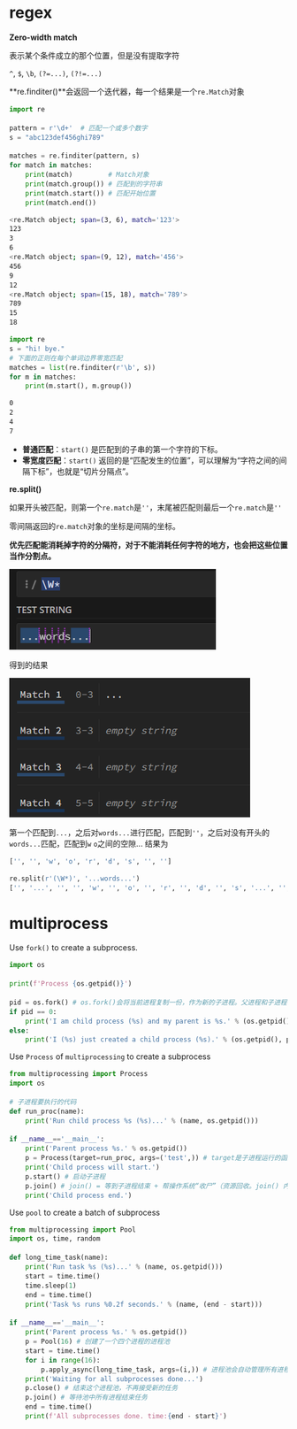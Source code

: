 # regex

**Zero-width match**

表示某个条件成立的那个位置，但是没有提取字符

`^`, `$`, `\b`, `(?=...)`, `(?!=...)`



**re.finditer()**会返回一个迭代器，每一个结果是一个`re.Match`对象

```py
import re

pattern = r'\d+'  # 匹配一个或多个数字
s = "abc123def456ghi789"

matches = re.finditer(pattern, s)
for match in matches:
    print(match)         # Match对象
    print(match.group()) # 匹配到的字符串
    print(match.start()) # 匹配开始位置
    print(match.end())   
```

```bash
<re.Match object; span=(3, 6), match='123'>
123
3
6
<re.Match object; span=(9, 12), match='456'>
456
9
12
<re.Match object; span=(15, 18), match='789'>
789
15
18
```

```py
import re
s = "hi! bye."
# 下面的正则在每个单词边界零宽匹配
matches = list(re.finditer(r'\b', s))
for m in matches:
    print(m.start(), m.group())
```

```bash
0 
2 
4 
7 
```

- **普通匹配**：`start()` 是匹配到的子串的第一个字符的下标。
- **零宽度匹配**：`start()` 返回的是“匹配发生的位置”，可以理解为“字符之间的间隔下标”，也就是“切片分隔点”。



**re.split()**

如果开头被匹配，则第一个`re.match`是`''`，末尾被匹配则最后一个`re.match`是`''`

零间隔返回的`re.match`对象的坐标是间隔的坐标。

**优先匹配能消耗掉字符的分隔符，对于不能消耗任何字符的地方，也会把这些位置当作分割点。**

![](1.png)

得到的结果

![](2.png)

第一个匹配到`...`，之后对`words...`进行匹配，匹配到`''`，之后对没有开头的`words...`匹配，匹配到`w` `o`之间的空隙... 结果为

```bash
['', '', 'w', 'o', 'r', 'd', 's', '', '']
```

```py
re.split(r'(\W*)', '...words...')
['', '...', '', '', 'w', '', 'o', '', 'r', '', 'd', '', 's', '...', '', '', '']
```



# multiprocess

Use `fork()` to create a subprocess.

```py
import os

print(f'Process {os.getpid()}')

pid = os.fork() # os.fork()会将当前进程复制一份，作为新的子进程。父进程和子进程都从fork()这一行继续执行。唯一不同的是父进程fork()返回子进程PID，而子进程返回0
if pid == 0:
    print('I am child process (%s) and my parent is %s.' % (os.getpid(), os.getppid()))
else:
    print('I (%s) just created a child process (%s).' % (os.getpid(), pid))
```

Use `Process` of `multiprocessing` to create a subprocess

```py
from multiprocessing import Process
import os

# 子进程要执行的代码
def run_proc(name):
    print('Run child process %s (%s)...' % (name, os.getpid()))

if __name__=='__main__':
    print('Parent process %s.' % os.getpid())
    p = Process(target=run_proc, args=('test',)) # target是子进程运行的函数，args是函数的参数
    print('Child process will start.')
    p.start() # 启动子进程
    p.join() # join() = 等到子进程结束 + 帮操作系统“收尸”（资源回收。join() 内部会调用底层操作系统的 wait() 系统调用，将子进程彻底清理、回收掉，
    print('Child process end.')
```

Use `pool` to create a batch of subprocess

```py
from multiprocessing import Pool
import os, time, random

def long_time_task(name):
    print('Run task %s (%s)...' % (name, os.getpid()))
    start = time.time()
    time.sleep(1)
    end = time.time()
    print('Task %s runs %0.2f seconds.' % (name, (end - start)))

if __name__=='__main__':
    print('Parent process %s.' % os.getpid())
    p = Pool(16) # 创建了一个四个进程的进程池
    start = time.time()
    for i in range(16):
        p.apply_async(long_time_task, args=(i,)) # 进程池会自动管理所有进程的，启动，调度，复用，回收。只需要使用apply_async()提交任务。使用apply_async()提交任务之后，主进程还会继续。不会等待子进程结束。
    print('Waiting for all subprocesses done...')
    p.close() # 结束这个进程池，不再接受新的任务
    p.join() # 等待池中所有进程结束任务
    end = time.time()
    print(f'All subprocesses done. time:{end - start}')
```